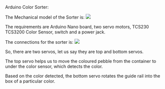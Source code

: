 Arduino Color Sorter:

  The Mechanical model of the Sorter is:
  ![](https://howtomechatronics.com/wp-content/uploads/2016/07/Color-Sorting-Machine-Arduino-Project-Solidworks-Model.jpg)
  
  The requirements are Arduino Nano board, two servo motors, TCS230 TCS3200 Color Sensor, switch and a power jack.
  
  The connections for the sorter is:
  ![](https://howtomechatronics.com/wp-content/uploads/2016/07/Arduino-Color-Sorting-Machine-Circuit-Schematic.png)
  
  So, there are two servos, let us say they are top and bottom servos.
  
  The top servo helps us to move the coloured pebble from the container to under the color sensor, which detects the color.
  
  Based on the color detected, the bottom servo rotates the guide rail into the box of a particular color.
  
